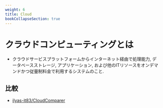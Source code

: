 ```yaml
---
weight: 6
title: Cloud
bookCollapseSection: true
---
```

# クラウドコンピューティングとは
- クラウドサービスプラットフォームからインターネット経由で処理能力, データベースストレージ, アプリケーション, および他のITリソースをオンデマンドかつ従量制料金で利用するシステムのこと.

## 比較
- [ilyas-it83/CloudComparer](https://github.com/ilyas-it83/CloudComparer/)
